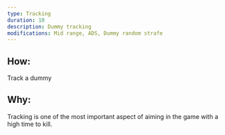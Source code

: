 ```yaml
---
type: Tracking
duration: 10
description: Dummy tracking
modifications: Mid range, ADS, Dummy random strafe
---
```


## How:

Track a dummy

## Why:

Tracking is one of the most important aspect of aiming in the game with a high time to kill.
